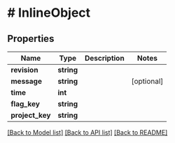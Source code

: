 # # InlineObject

## Properties

Name | Type | Description | Notes
------------ | ------------- | ------------- | -------------
**revision** | **string** |  |
**message** | **string** |  | [optional]
**time** | **int** |  |
**flag_key** | **string** |  |
**project_key** | **string** |  |

[[Back to Model list]](../../README.md#models) [[Back to API list]](../../README.md#endpoints) [[Back to README]](../../README.md)
